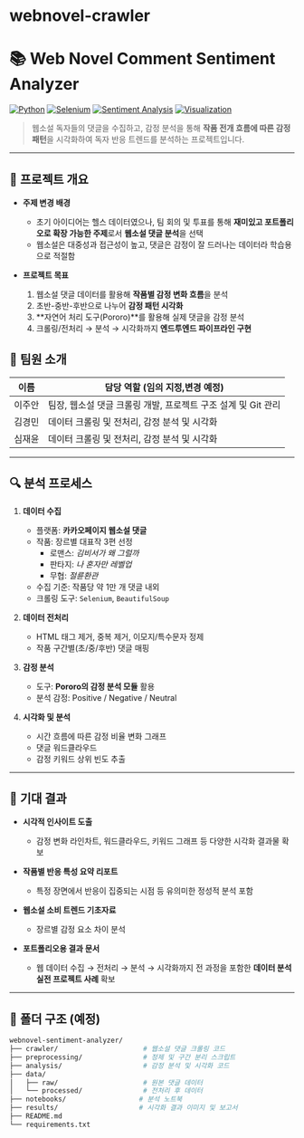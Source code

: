 # webnovel-crawler
# 📚 Web Novel Comment Sentiment Analyzer

[![Python](https://img.shields.io/badge/python-3.10+-blue.svg)](https://www.python.org/)
[![Selenium](https://img.shields.io/badge/Web%20Scraping-Selenium-green)](https://github.com/seleniumbase/SeleniumBase)
[![Sentiment Analysis](https://img.shields.io/badge/NLP-Pororo-orange)](https://github.com/kakaobrain/pororo)
[![Visualization](https://img.shields.io/badge/Visualization-Matplotlib%2FWordCloud-blueviolet)]()

> 웹소설 독자들의 댓글을 수집하고, 감정 분석을 통해 **작품 전개 흐름에 따른 감정 패턴**을 시각화하여 독자 반응 트렌드를 분석하는 프로젝트입니다.

---

## 📝 프로젝트 개요

- **주제 변경 배경**
    - 초기 아이디어는 헬스 데이터였으나, 팀 회의 및 투표를 통해 **재미있고 포트폴리오로 확장 가능한 주제**로서 **웹소설 댓글 분석**을 선택
    - 웹소설은 대중성과 접근성이 높고, 댓글은 감정이 잘 드러나는 데이터라 학습용으로 적절함

- **프로젝트 목표**
    1. 웹소설 댓글 데이터를 활용해 **작품별 감정 변화 흐름**을 분석
    2. 초반-중반-후반으로 나누어 **감정 패턴 시각화**
    3. **자연어 처리 도구(Pororo)**를 활용해 실제 댓글을 감정 분석
    4. 크롤링/전처리 → 분석 → 시각화까지 **엔드투엔드 파이프라인 구현**
## 👥 팀원 소개

| 이름     | 담당 역할 (임의 지정,변경 예정) |
|----------|------------------------|
| 이주안   | 팀장, 웹소설 댓글 크롤링 개발, 프로젝트 구조 설계 및 Git 관리 |
| 김경민   | 데이터 크롤링 및 전처리, 감정 분석 및 시각화 |
| 심재윤   | 데이터 크롤링 및 전처리, 감정 분석 및 시각화 |

---

## 🔍 분석 프로세스

1. **데이터 수집**
    - 플랫폼: **카카오페이지 웹소설 댓글**
    - 작품: 장르별 대표작 3편 선정
        - 로맨스: *김비서가 왜 그럴까*
        - 판타지: *나 혼자만 레벨업*
        - 무협: *절륜환관*
    - 수집 기준: 작품당 약 1만 개 댓글 내외
    - 크롤링 도구: `Selenium`, `BeautifulSoup`

2. **데이터 전처리**
    - HTML 태그 제거, 중복 제거, 이모지/특수문자 정제
    - 작품 구간별(초/중/후반) 댓글 매핑

3. **감정 분석**
    - 도구: **Pororo의 감정 분석 모듈** 활용
    - 분석 감정: Positive / Negative / Neutral

4. **시각화 및 분석**
    - 시간 흐름에 따른 감정 비율 변화 그래프
    - 댓글 워드클라우드
    - 감정 키워드 상위 빈도 추출

---

## 🎯 기대 결과

- **시각적 인사이트 도출**
    - 감정 변화 라인차트, 워드클라우드, 키워드 그래프 등 다양한 시각화 결과물 확보

- **작품별 반응 특성 요약 리포트**
    - 특정 장면에서 반응이 집중되는 시점 등 유의미한 정성적 분석 포함

- **웹소설 소비 트렌드 기초자료**
    - 장르별 감정 요소 차이 분석

- **포트폴리오용 결과 문서**
    - 웹 데이터 수집 → 전처리 → 분석 → 시각화까지 전 과정을 포함한 **데이터 분석 실전 프로젝트 사례** 확보

---

## 📁 폴더 구조 (예정)

```bash
webnovel-sentiment-analyzer/
├── crawler/                     # 웹소설 댓글 크롤링 코드
├── preprocessing/               # 정제 및 구간 분리 스크립트
├── analysis/                    # 감정 분석 및 시각화 코드
├── data/
│   ├── raw/                     # 원본 댓글 데이터
│   └── processed/               # 전처리 후 데이터
├── notebooks/                  # 분석 노트북
├── results/                    # 시각화 결과 이미지 및 보고서
├── README.md
└── requirements.txt

